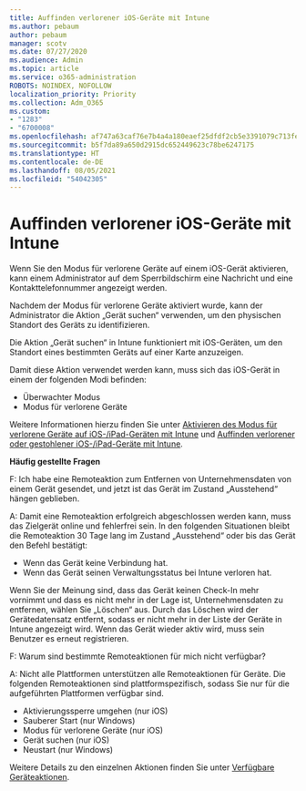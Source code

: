 ```yaml
---
title: Auffinden verlorener iOS-Geräte mit Intune
ms.author: pebaum
author: pebaum
manager: scotv
ms.date: 07/27/2020
ms.audience: Admin
ms.topic: article
ms.service: o365-administration
ROBOTS: NOINDEX, NOFOLLOW
localization_priority: Priority
ms.collection: Adm_O365
ms.custom:
- "1283"
- "6700008"
ms.openlocfilehash: af747a63caf76e7b4a4a180eaef25dfdf2cb5e3391079c713fe0e413198efb15
ms.sourcegitcommit: b5f7da89a650d2915dc652449623c78be6247175
ms.translationtype: HT
ms.contentlocale: de-DE
ms.lasthandoff: 08/05/2021
ms.locfileid: "54042305"
---
```

# <a name="locating-lost-ios-devices-with-intune"></a>Auffinden verlorener iOS-Geräte mit Intune

Wenn Sie den Modus für verlorene Geräte auf einem iOS-Gerät aktivieren, kann einem Administrator auf dem Sperrbildschirm eine Nachricht und eine Kontakttelefonnummer angezeigt werden.

Nachdem der Modus für verlorene Geräte aktiviert wurde, kann der Administrator die Aktion „Gerät suchen“ verwenden, um den physischen Standort des Geräts zu identifizieren.

Die Aktion „Gerät suchen“ in Intune funktioniert mit iOS-Geräten, um den Standort eines bestimmten Geräts auf einer Karte anzuzeigen.

Damit diese Aktion verwendet werden kann, muss sich das iOS-Gerät in einem der folgenden Modi befinden:

- Überwachter Modus
- Modus für verlorene Geräte

Weitere Informationen hierzu finden Sie unter [Aktivieren des Modus für verlorene Geräte auf iOS-/iPad-Geräten mit Intune](https://docs.microsoft.com/intune/device-lost-mode) und [Auffinden verlorener oder gestohlener iOS-/iPad-Geräte mit Intune](https://docs.microsoft.com/intune/device-locate).

**Häufig gestellte Fragen**

F: Ich habe eine Remoteaktion zum Entfernen von Unternehmensdaten von einem Gerät gesendet, und jetzt ist das Gerät im Zustand „Ausstehend“ hängen geblieben.

A: Damit eine Remoteaktion erfolgreich abgeschlossen werden kann, muss das Zielgerät online und fehlerfrei sein. In den folgenden Situationen bleibt die Remoteaktion 30 Tage lang im Zustand „Ausstehend“ oder bis das Gerät den Befehl bestätigt:

- Wenn das Gerät keine Verbindung hat.
- Wenn das Gerät seinen Verwaltungsstatus bei Intune verloren hat.

Wenn Sie der Meinung sind, dass das Gerät keinen Check-In mehr vornimmt und dass es nicht mehr in der Lage ist, Unternehmensdaten zu entfernen, wählen Sie „Löschen“ aus. Durch das Löschen wird der Gerätedatensatz entfernt, sodass er nicht mehr in der Liste der Geräte in Intune angezeigt wird. Wenn das Gerät wieder aktiv wird, muss sein Benutzer es erneut registrieren.

F: Warum sind bestimmte Remoteaktionen für mich nicht verfügbar?

A: Nicht alle Plattformen unterstützen alle Remoteaktionen für Geräte. Die folgenden Remoteaktionen sind plattformspezifisch, sodass Sie nur für die aufgeführten Plattformen verfügbar sind.

- Aktivierungssperre umgehen (nur iOS)
- Sauberer Start (nur Windows)
- Modus für verlorene Geräte (nur iOS)
- Gerät suchen (nur iOS)
- Neustart (nur Windows)

Weitere Details zu den einzelnen Aktionen finden Sie unter [Verfügbare Geräteaktionen](https://docs.microsoft.com/intune/device-management#available-device-actions).